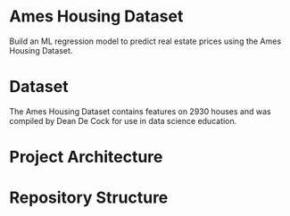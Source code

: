 # Ames Housing Dataset
Build an ML regression model to predict real estate prices using the Ames Housing Dataset.

# Dataset
The Ames Housing Dataset contains features on 2930 houses and was compiled by Dean De Cock for use in data science education.

# Project Architecture

# Repository Structure
